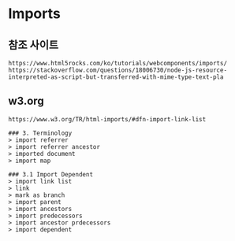 # Imports

## 참조 사이트
    https://www.html5rocks.com/ko/tutorials/webcomponents/imports/
    https://stackoverflow.com/questions/18006730/node-js-resource-interpreted-as-script-but-transferred-with-mime-type-text-pla


## w3.org
    https://www.w3.org/TR/html-imports/#dfn-import-link-list

    ### 3. Terminology
    > import referrer
    > import referrer ancestor
    > imported document
    > import map

    ### 3.1 Import Dependent
    > import link list
    > link
    > mark as branch
    > import parent
    > import ancestors
    > import predecessors
    > import ancestor prdecessors
    > import dependent



